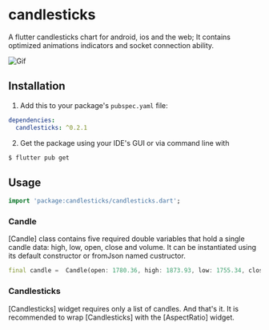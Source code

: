 # candlesticks

A flutter candlesticks chart for android, ios and the web; It contains optimized animations indicators and socket connection ability.

![Gif](https://github.com/r-mzy47/candlesticks/blob/master/example.gif "bictoin daily chart 2017 - 2020")

## Installation

1. Add this to your package's `pubspec.yaml` file:

```yaml
dependencies:
  candlesticks: ^0.2.1
```

2. Get the package using your IDE's GUI or via command line with

```bash
$ flutter pub get
```

## Usage

```dart
import 'package:candlesticks/candlesticks.dart';
```

### Candle

[Candle] class contains five required double variables that hold a single candle data: high, low, open, close and volume.
It can be instantiated using its default constructor or fromJson named custructor.

```dart
final candle =  Candle(open: 1780.36, high: 1873.93, low: 1755.34, close: 1848.56, volume: 0);
```

### Candlesticks

[Candlesticks] widget requires only a list of candles. And that's it. It is recommended to wrap [Candlesticks] with the [AspectRatio] widget.